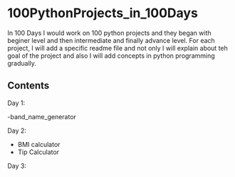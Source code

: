 # 100PythonProjects_in_100Days
In 100 Days I would work on 100 python projects and they began with beginer level and then intermediate and finally advance level.
For each project, I will add a specific readme file and not only I will explain about teh goal of the project and also I will add 
concepts in python programming gradually.

## Contents
Day 1:

-band_name_generator

Day 2:
- BMI calculator
- Tip Calculator

Day 3:


